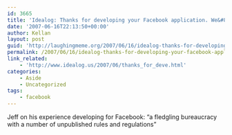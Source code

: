 ```yaml
---
id: 3665
title: 'Idealog: Thanks for developing your Facebook application. We&#8217;ve disabled your account.'
date: '2007-06-16T22:13:50+00:00'
author: Kellan
layout: post
guid: 'http://laughingmeme.org/2007/06/16/idealog-thanks-for-developing-your-facebook-application-weve-disabled-your-account/'
permalink: /2007/06/16/idealog-thanks-for-developing-your-facebook-application-weve-disabled-your-account/
link_related:
    - 'http://www.idealog.us/2007/06/thanks_for_deve.html'
categories:
    - Aside
    - Uncategorized
tags:
    - facebook
---
```


Jeff on his experience developing for Facebook: “a fledgling bureaucracy with a number of unpublished rules and regulations”